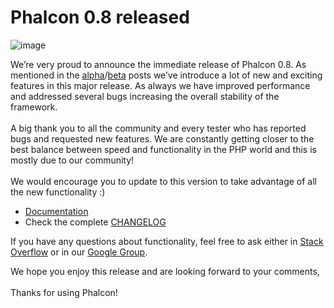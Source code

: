 <!--
slug: phalcon-0-8-released
date: Wed Jan 09 2013 12:15:00 GMT-0500 (EST)
tags: php, phalcon, release
title: Phalcon 0.8 released
id: 40101666697
link: http://blog.phalconphp.com/post/40101666697/phalcon-0-8-released
raw: {"blog_name":"phalconphp","id":40101666697,"post_url":"http://blog.phalconphp.com/post/40101666697/phalcon-0-8-released","slug":"phalcon-0-8-released","type":"text","date":"2013-01-09 17:15:00 GMT","timestamp":1357751700,"state":"published","format":"html","reblog_key":"vXxJx4Y9","tags":["php","phalcon","release"],"short_url":"http://tmblr.co/Z6PumvbMFj_9","highlighted":[],"note_count":2,"source_url":"http://phalconphp.com/download","source_title":"phalconphp.com","title":"Phalcon 0.8 released","body":"<div><img alt=\"image\" src=\"http://static.phalconphp.com/blog/img/falcon8.jpg\"/></div>\n<p>We&rsquo;re very proud to announce the immediate release of Phalcon 0.8. As mentioned in the <a href=\"http://blog.phalconphp.com/post/38117434637/phalcon-0-8-0-alpha-available\">alpha</a>/<a href=\"http://blog.phalconphp.com/post/39414289860/phalcon-0-8-0-beta-is-available\">beta</a> posts we&rsquo;ve introduce a lot of new and exciting features in this major release. As always we have improved performance and addressed several bugs increasing the overall stability of the framework.<br/><br/>A big thank you to all the community and every tester who has reported bugs and requested new features. We are constantly getting closer to the best balance between speed and functionality in the PHP world and this is mostly due to our community!<br/><br/>We would encourage you to update to this version to take advantage of all the new functionality :)</p>\n<ul><li><a href=\"http://docs.phalconphp.com/en/latest/\">Documentation</a></li>\n<li>Check the complete <a href=\"https://github.com/phalcon/cphalcon/blob/0.8.0/CHANGELOG\">CHANGELOG</a></li>\n</ul><p>If you have any questions about functionality, feel free to ask either in <a href=\"http://stackoverflow.com/questions/tagged/phalcon?sort=newest&amp;pagesize=15\">Stack Overflow</a> or in our <a href=\"https://groups.google.com/forum/?fromgroups#%21forum/phalcon\">Google Group</a>.</p>\n<p>We hope you enjoy this release and are looking forward to your comments,<br/><br/>Thanks for using Phalcon!</p>","reblog":{"tree_html":"","comment":"<div><img alt=\"image\" src=\"http://static.phalconphp.com/blog/img/falcon8.jpg\"></div>\n<p>We&rsquo;re very proud to announce the immediate release of Phalcon 0.8. As mentioned in the <a href=\"http://blog.phalconphp.com/post/38117434637/phalcon-0-8-0-alpha-available\">alpha</a>/<a href=\"http://blog.phalconphp.com/post/39414289860/phalcon-0-8-0-beta-is-available\">beta</a> posts we&rsquo;ve introduce a lot of new and exciting features in this major release. As always we have improved performance and addressed several bugs increasing the overall stability of the framework.<br><br>A big thank you to all the community and every tester who has reported bugs and requested new features. We are constantly getting closer to the best balance between speed and functionality in the PHP world and this is mostly due to our community!<br><br>We would encourage you to update to this version to take advantage of all the new functionality :)</p>\n<ul><li><a href=\"http://docs.phalconphp.com/en/latest/\">Documentation</a></li>\n<li>Check the complete <a href=\"https://github.com/phalcon/cphalcon/blob/0.8.0/CHANGELOG\">CHANGELOG</a></li>\n</ul><p>If you have any questions about functionality, feel free to ask either in <a href=\"http://stackoverflow.com/questions/tagged/phalcon?sort=newest&amp;pagesize=15\">Stack Overflow</a> or in our <a href=\"https://groups.google.com/forum/?fromgroups#%21forum/phalcon\">Google Group</a>.</p>\n<p>We hope you enjoy this release and are looking forward to your comments,<br><br>Thanks for using Phalcon!</p>"},"trail":[{"blog":{"name":"phalconphp","theme":{"header_full_width":1117,"header_full_height":426,"header_focus_width":758,"header_focus_height":426,"avatar_shape":"square","background_color":"#FAFAFA","body_font":"Helvetica Neue","header_bounds":"0,937,426,179","header_image":"http://static.tumblr.com/be2b0380984b972b47699d457f4c0ffb/ivjir8a/815nn0qo7/tumblr_static_28z87js742xwowwo0kco04ogs.jpg","header_image_focused":"http://static.tumblr.com/be2b0380984b972b47699d457f4c0ffb/ivjir8a/laHnn0qo9/tumblr_static_tumblr_static_28z87js742xwowwo0kco04ogs_focused_v3.jpg","header_image_scaled":"http://static.tumblr.com/be2b0380984b972b47699d457f4c0ffb/ivjir8a/815nn0qo7/tumblr_static_28z87js742xwowwo0kco04ogs_2048_v2.jpg","header_stretch":true,"link_color":"#529ECC","show_avatar":true,"show_description":true,"show_header_image":true,"show_title":true,"title_color":"#444444","title_font":"Gibson","title_font_weight":"bold"}},"post":{"id":"40101666697"},"content":"<div><img alt=\"image\" src=\"http://static.phalconphp.com/blog/img/falcon8.jpg\"></div>\n<p>We’re very proud to announce the immediate release of Phalcon 0.8. As mentioned in the <a href=\"http://blog.phalconphp.com/post/38117434637/phalcon-0-8-0-alpha-available\">alpha</a>/<a href=\"http://blog.phalconphp.com/post/39414289860/phalcon-0-8-0-beta-is-available\">beta</a> posts we’ve introduce a lot of new and exciting features in this major release. As always we have improved performance and addressed several bugs increasing the overall stability of the framework.<br><br>A big thank you to all the community and every tester who has reported bugs and requested new features. We are constantly getting closer to the best balance between speed and functionality in the PHP world and this is mostly due to our community!<br><br>We would encourage you to update to this version to take advantage of all the new functionality :)</p>\n<ul><li><a href=\"http://docs.phalconphp.com/en/latest/\">Documentation</a></li>\n<li>Check the complete <a href=\"https://github.com/phalcon/cphalcon/blob/0.8.0/CHANGELOG\">CHANGELOG</a></li>\n</ul><p>If you have any questions about functionality, feel free to ask either in <a href=\"http://stackoverflow.com/questions/tagged/phalcon?sort=newest&pagesize=15\">Stack Overflow</a> or in our <a href=\"https://groups.google.com/forum/?fromgroups#%21forum/phalcon\">Google Group</a>.</p>\n<p>We hope you enjoy this release and are looking forward to your comments,<br><br>Thanks for using Phalcon!</p>","content_raw":"<div><img alt=\"image\" src=\"http://static.phalconphp.com/blog/img/falcon8.jpg\"></div>\r\n<p>We're very proud to announce the immediate release of Phalcon 0.8. As mentioned in the <a href=\"http://blog.phalconphp.com/post/38117434637/phalcon-0-8-0-alpha-available\">alpha</a>/<a href=\"http://blog.phalconphp.com/post/39414289860/phalcon-0-8-0-beta-is-available\">beta</a> posts we've introduce a lot of new and exciting features in this major release. As always we have improved performance and addressed several bugs increasing the overall stability of the framework.<br><br>A big thank you to all the community and every tester who has reported bugs and requested new features. We are constantly getting closer to the best balance between speed and functionality in the PHP world and this is mostly due to our community!<br><br>We would encourage you to update to this version to take advantage of all the new functionality :)</p>\r\n<ul><li><a href=\"http://docs.phalconphp.com/en/latest/\">Documentation</a></li>\r\n<li>Check the complete <a href=\"https://github.com/phalcon/cphalcon/blob/0.8.0/CHANGELOG\">CHANGELOG</a></li>\r\n</ul><p>If you have any questions about functionality, feel free to ask either in <a href=\"http://stackoverflow.com/questions/tagged/phalcon?sort=newest&amp;pagesize=15\">Stack Overflow</a> or in our <a href=\"https://groups.google.com/forum/?fromgroups#%21forum/phalcon\">Google Group</a>.</p>\r\n<p>We hope you enjoy this release and are looking forward to your comments,<br><br>Thanks for using Phalcon!</p>","is_current_item":true,"is_root_item":true}]}
publish: 2013-01-09
-->


Phalcon 0.8 released
====================

![image](http://static.phalconphp.com/blog/img/falcon8.jpg)

We’re very proud to announce the immediate release of Phalcon 0.8. As
mentioned in the
[alpha](http://blog.phalconphp.com/post/38117434637/phalcon-0-8-0-alpha-available)/[beta](http://blog.phalconphp.com/post/39414289860/phalcon-0-8-0-beta-is-available)
posts we’ve introduce a lot of new and exciting features in this major
release. As always we have improved performance and addressed several
bugs increasing the overall stability of the framework.\
\
A big thank you to all the community and every tester who has reported
bugs and requested new features. We are constantly getting closer to the
best balance between speed and functionality in the PHP world and this
is mostly due to our community!\
\
We would encourage you to update to this version to take advantage of
all the new functionality :)

-   [Documentation](http://docs.phalconphp.com/en/latest/)
-   Check the complete
    [CHANGELOG](https://github.com/phalcon/cphalcon/blob/0.8.0/CHANGELOG)

If you have any questions about functionality, feel free to ask either
in [Stack
Overflow](http://stackoverflow.com/questions/tagged/phalcon?sort=newest&pagesize=15)
or in our [Google
Group](https://groups.google.com/forum/?fromgroups#%21forum/phalcon).

We hope you enjoy this release and are looking forward to your
comments,\
\
Thanks for using Phalcon!

